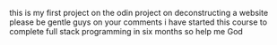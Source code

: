 this is my first project on the odin project on deconstructing a website please be gentle guys on your comments
i have started this course to complete full stack programming in six months
so help me God